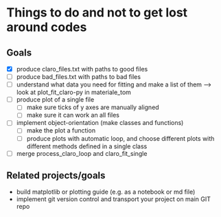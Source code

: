 # Things to do and not to get lost around codes

## Goals

- [x] produce claro_files.txt with paths to good files
- [ ] produce bad_files.txt with paths to bad files
- [ ] understand what data you need for fitting and make a list of them --> look at plot_fit_claro-py in materiale_tom
- [ ] produce plot of a single file
    - [ ] make sure ticks of y axes are manually aligned
    - [ ] make sure it can work an all files
- [ ] implement object-orientation (make classes and functions)
    - [ ] make the plot a function
    - [ ] produce plots with automatic loop, and choose different plots with different methods defined in a single class
- [ ] merge process_claro_loop and claro_fit_single

## Related projects/goals
- build matplotlib or plotting guide (e.g. as a notebook or md file)
- implement git version control and transport your project on main GIT repo